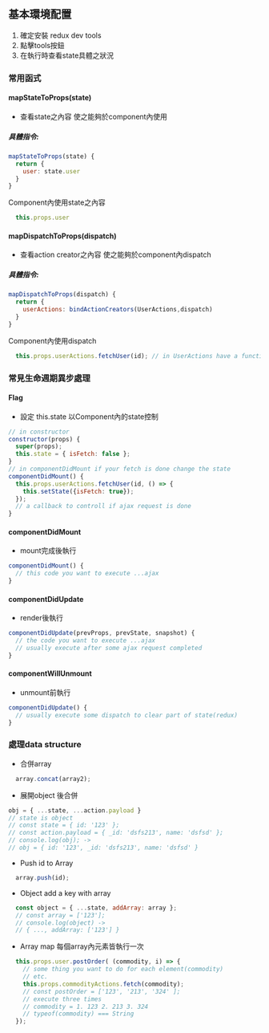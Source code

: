## 基本環境配置
1. 確定安裝 redux dev tools 
2. 點擊tools按鈕
3. 在執行時查看state具體之狀況

### 常用函式
#### mapStateToProps(state)
- 查看state之內容 使之能夠於component內使用
##### 具體指令: 
``` javascript
mapStateToProps(state) {
  return {
    user: state.user
  }
}
```
Component內使用state之內容
<br />

``` javascript
  this.props.user
```
#### mapDispatchToProps(dispatch)
- 查看action creator之內容 使之能夠於component內dispatch
##### 具體指令: 
``` javascript
mapDispatchToProps(dispatch) {
  return {
    userActions: bindActionCreators(UserActions,dispatch)
  }
}
```
Component內使用dispatch
<br />

``` javascript
  this.props.userActions.fetchUser(id); // in UserActions have a function fetchUser(id)
```
### 常見生命週期異步處理
#### Flag
- 設定 this.state 以Component內的state控制
``` javascript
// in constructor
constructor(props) {
  super(props);
  this.state = { isFetch: false };
}
// in componentDidMount if your fetch is done change the state
componentDidMount() {
  this.props.userActions.fetchUser(id, () => {
    this.setState({isFetch: true});
  });
  // a callback to controll if ajax request is done
}
```
#### componentDidMount
- mount完成後執行
``` javascript
componentDidMount() {
  // this code you want to execute ...ajax
}
```
#### componentDidUpdate
- render後執行
``` javascript
componentDidUpdate(prevProps, prevState, snapshot) {
  // the code you want to execute ...ajax
  // usually execute after some ajax request completed
}
```
#### componentWillUnmount
- unmount前執行
``` javascript
componentDidUpdate() {
  // usually execute some dispatch to clear part of state(redux)
}
```
### 處理data structure
- 合併array
``` javascript
  array.concat(array2);
```
- 展開object 後合併
``` javascript
obj = { ...state, ...action.payload }
// state is object
// const state = { id: '123' };
// const action.payload = { _id: 'dsfs213', name: 'dsfsd' };
// console.log(obj); -> 
// obj = { id: '123', _id: 'dsfs213', name: 'dsfsd' }
```
- Push id to Array
``` javascript
  array.push(id);
```
- Object add a key with array
``` javascript
  const object = { ...state, addArray: array };
  // const array = ['123'];
  // console.log(object) ->
  // { ..., addArray: ['123'] }
```
- Array map 每個array內元素皆執行一次
``` javascript
  this.props.user.postOrder( (commodity, i) => {
    // some thing you want to do for each element(commodity)
    // etc.
    this.props.commodityActions.fetch(commodity);
    // const postOrder = ['123', '213', '324' ];
    // execute three times
    // commodity = 1. 123 2. 213 3. 324
    // typeof(commodity) === String
  });
```
